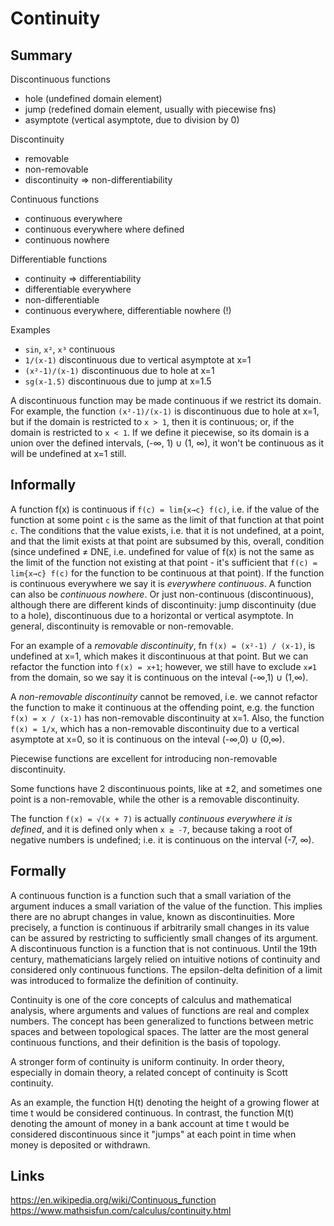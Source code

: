 # Continuity

## Summary

Discontinuous functions
- hole (undefined domain element)
- jump (redefined domain element, usually with piecewise fns)
- asymptote (vertical asymptote, due to division by 0)

Discontinuity
- removable
- non-removable
- discontinuity ⇒ non-differentiability

Continuous functions
- continuous everywhere
- continuous everywhere where defined
- continuous nowhere

Differentiable functions
- continuity ⇒ differentiability
- differentiable everywhere
- non-differentiable
- continuous everywhere, differentiable nowhere (!)

Examples
- `sin`, `x²`, `x³` continuous
- `1/(x-1)`         discontinuous due to vertical asymptote at x=1
- `(x²-1)/(x-1)`    discontinuous due to hole at x=1
- `sg(x-1.5)`       discontinuous due to jump at x=1.5


A discontinuous function may be made continuous if we restrict its domain. For example, the function `(x²-1)/(x-1)` is discontinuous due to hole at x=1, but if the domain is restricted to `x > 1`, then it is continuous; or, if the domain is restricted to `x < 1`. If we define it piecewise, so its domain is a union over the defined intervals, (-∞, 1) ∪ (1, ∞), it won't be continuous as it will be undefined at x=1 still.



## Informally

A function f(x) is continuous if `f(c) = lim{x→c} f(c)`, i.e. if the value of the function at some point `c` is the same as the limit of that function at that point `c`. The conditions that the value exists, i.e. that it is not undefined, at a point, and that the limit exists at that point are subsumed by this, overall, condition (since undefined ≠ DNE, i.e. undefined for value of f(x) is not the same as the limit of the function not existing at that point - it's sufficient that `f(c) = lim{x→c} f(c)` for the function to be continuous at that point). If the function is continuous everywhere we say it is *everywhere continuous*. A function can also be *continuous nowhere*. Or just non-continuous (discontinuous), although there are different kinds of discontinuity: jump discontinuity (due to a hole), discontinuous due to a horizontal or vertical asymptote. In general, discontinuity is removable or non-removable.

For an example of a *removable discontinuity*, fn `f(x) = (x²-1) / (x-1)`, is undefined at x=1, which makes it discontinuous at that point. But we can refactor the function into `f(x) = x+1`; however, we still have to exclude `x≠1` from the domain, so we say it is continuous on the inteval (-∞,1) ∪ (1,∞).

A *non-removable discontinuity* cannot be removed, i.e. we cannot refactor the function to make it continuous at the offending point, e.g. the function `f(x) = x / (x-1)` has non-removable discontinuity at x=1. Also, the function `f(x) = 1/x`, which has a non-removable discontinuity due to a vertical asymptote at x=0, so it is continuous on the inteval (-∞,0) ∪ (0,∞).

Piecewise functions are excellent for introducing non-removable discontinuity.

Some functions have 2 discontinuous points, like at ±2, and sometimes one point is a non-removable, while the other is a removable discontinuity.

The function `f(x) = √(x + 7)` is actually *continuous everywhere it is defined*, and it is defined only when `x ≥ -7`, because taking a root of negative numbers is undefined; i.e. it is continuous on the interval (-7, ∞).


## Formally

A continuous function is a function such that a small variation of the argument induces a small variation of the value of the function. This implies there are no abrupt changes in value, known as discontinuities. More precisely, a function is continuous if arbitrarily small changes in its value can be assured by restricting to sufficiently small changes of its argument. A discontinuous function is a function that is not continuous. Until the 19th century, mathematicians largely relied on intuitive notions of continuity and considered only continuous functions. The epsilon-delta definition of a limit was introduced to formalize the definition of continuity.

Continuity is one of the core concepts of calculus and mathematical analysis, where arguments and values of functions are real and complex numbers. The concept has been generalized to functions between metric spaces and between topological spaces. The latter are the most general continuous functions, and their definition is the basis of topology.

A stronger form of continuity is uniform continuity. In order theory, especially in domain theory, a related concept of continuity is Scott continuity.

As an example, the function H(t) denoting the height of a growing flower at time t would be considered continuous. In contrast, the function M(t) denoting the amount of money in a bank account at time t would be considered discontinuous since it "jumps" at each point in time when money is deposited or withdrawn.



## Links

https://en.wikipedia.org/wiki/Continuous_function
https://www.mathsisfun.com/calculus/continuity.html
